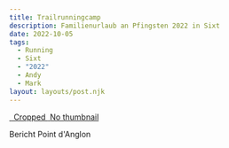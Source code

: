 ```yaml
---
title: Trailrunningcamp
description: Familienurlaub an Pfingsten 2022 in Sixt 
date: 2022-10-05
tags:
  - Running
  - Sixt
  - "2022"
  - Andy
  - Mark
layout: layouts/post.njk
---
```


<link rel="stylesheet" href="/assets/photoswipe/photoswipe.css">
<script type="module">
  import PhotoSwipeLightbox from '/assets/photoswipe/photoswipe-lightbox.esm.js'; 
  const lightbox = new PhotoSwipeLightbox({
    gallery: '#gallery--getting-started',
    children: 'a',
    pswpModule: () => import('/assets/photoswipe/photoswipe.esm.js')
  });
  lightbox.init();
</script>

<div class="pswp-gallery--single-column" id="gallery--getting-started">
  <a href="https://cdn.photoswipe.com/photoswipe-demo-images/photos/2/img-2500.jpg" 
    data-pswp-width="1669" 
    data-pswp-height="2500" 
    target="_blank">
    <img src="https://cdn.photoswipe.com/photoswipe-demo-images/photos/2/img-200.jpg" alt="" />
  </a>
  <!-- cropped thumbnail: -->
  <a href="https://cdn.photoswipe.com/photoswipe-demo-images/photos/7/img-2500.jpg" 
    data-pswp-width="1875" 
    data-pswp-height="2500" 
    data-cropped="true" 
    target="_blank">
    <img src="https://cdn.photoswipe.com/photoswipe-demo-images/photos/7/img-200.jpg" alt="" />
    Cropped
  </a>
  <!-- data-pswp-src with custom URL in href -->
  <a href="https://unsplash.com" 
    data-pswp-src="https://cdn.photoswipe.com/photoswipe-demo-images/photos/3/img-2500.jpg"
    data-pswp-width="2500" 
    data-pswp-height="1666" 
    target="_blank">
    <img src="https://cdn.photoswipe.com/photoswipe-demo-images/photos/3/img-200.jpg" alt="" />
  </a>
  <!-- Without thumbnail: -->
  <a href="http://example.com" 
    data-pswp-src="https://cdn.photoswipe.com/photoswipe-demo-images/photos/5/img-2500.jpg"
    data-pswp-width="2500" 
    data-pswp-height="1668" 
    target="_blank">
    No thumbnail
  </a>
  <!-- wrapped with any element: -->
  <div>
    <a href="https://cdn.photoswipe.com/photoswipe-demo-images/photos/6/img-2500.jpg"
      data-pswp-width="2500" 
      data-pswp-height="1667" 
      target="_blank">
      <img src="https://cdn.photoswipe.com/photoswipe-demo-images/photos/6/img-200.jpg" alt="" />
    </a>
  </div>
</div>

Bericht Point d'Anglon